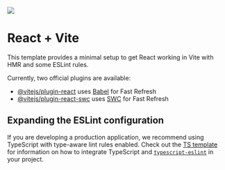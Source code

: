 ![](https://media3.giphy.com/media/v1.Y2lkPTc5MGI3NjExNmhwc2hnNHY1am5lN2N6ZXV5a2FneDdoOW1lOWRyeGZpczlwOGpybiZlcD12MV9pbnRlcm5hbF9naWZfYnlfaWQmY3Q9Zw/UYDkRppir2d2M/giphy.gif)

# React + Vite

This template provides a minimal setup to get React working in Vite with HMR and some ESLint rules.

Currently, two official plugins are available:

- [@vitejs/plugin-react](https://github.com/vitejs/vite-plugin-react/blob/main/packages/plugin-react) uses [Babel](https://babeljs.io/) for Fast Refresh
- [@vitejs/plugin-react-swc](https://github.com/vitejs/vite-plugin-react/blob/main/packages/plugin-react-swc) uses [SWC](https://swc.rs/) for Fast Refresh

## Expanding the ESLint configuration

If you are developing a production application, we recommend using TypeScript with type-aware lint rules enabled. Check out the [TS template](https://github.com/vitejs/vite/tree/main/packages/create-vite/template-react-ts) for information on how to integrate TypeScript and [`typescript-eslint`](https://typescript-eslint.io) in your project.
